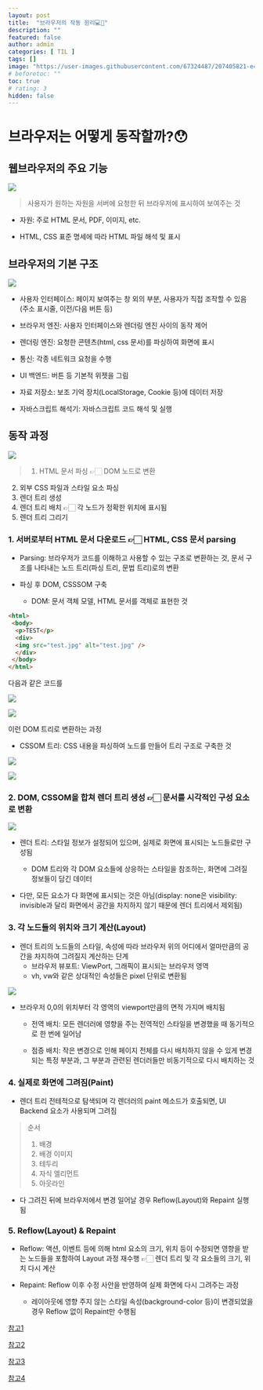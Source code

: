 ```yaml
---
layout: post
title:  "브라우저의 작동 원리💻💫"
description: ""
featured: false
author: admin
categories: [ TIL ]
tags: []
image: "https://user-images.githubusercontent.com/67324487/207405821-e4521d97-ab02-45d0-a58f-05904b4caec4.png"
# beforetoc: ""
toc: true
# rating: 3
hidden: false
---
```

# 브라우저는 어떻게 동작할까?😯
## 웹브라우저의 주요 기능

![](https://images.velog.io/images/carmine/post/cb8a86a7-471f-480d-8ac6-acbd0384d2e2/image.png)
> 사용자가 원하는 자원을 서버에 요청한 뒤 브라우저에 표시하여 보여주는 것

-	자원: 주로 HTML 문서, PDF, 이미지, etc.

-	HTML, CSS 표준 명세에 따라 HTML 파일 해석 및 표시

## 브라우저의 기본 구조

![](https://images.velog.io/images/carmine/post/4cdec934-abf9-4011-87ec-aec0f0417a25/image.png)
 
-	사용자 인터페이스: 페이지 보여주는 창 외의 부분, 사용자가 직접 조작할 수 있음(주소 표시줄, 이전/다음 버튼 등)

-	브라우저 엔진: 사용자 인터페이스와 렌더링 엔진 사이의 동작 제어

-	렌더링 엔진: 요청한 콘텐츠(html, css 문서)를 파싱하여 화면에 표시

-	통신: 각종 네트워크 요청을 수행

-	UI 백엔드: 버튼 등 기본적 위젯을 그림

-	자료 저장소: 보조 기억 장치(LocalStorage, Cookie 등)에 데이터 저장

-	자바스크립트 해석기: 자바스크립트 코드 해석 및 실행

## 동작 과정

![](https://images.velog.io/images/carmine/post/134e834f-620f-4484-ad99-e65420c1b385/image.png)
 
>1.	HTML 문서 파싱 👉🏻 DOM 노드로 변환
2.	외부 CSS 파일과 스타일 요소 파싱
3.	렌더 트리 생성
4.	렌더 트리 배치 👉🏻 각 노드가 정확한 위치에 표시됨
5.	렌더 트리 그리기
 
### 1. 서버로부터 HTML 문서 다운로드 👉🏻 HTML, CSS 문서 parsing
- Parsing: 브라우저가 코드를 이해하고 사용할 수 있는 구조로 변환하는 것, 문서 구조를 나타내는 노드 트리(파싱 트리, 문법 트리)로의 변환

- 파싱 후 DOM, CSSSOM 구축
  - DOM: 문서 객체 모델, HTML 문서를 객체로 표현한 것

```html
<html>
 <body>
  <p>TEST</p>
  <div>
  <img src="test.jpg" alt="test.jpg" />
  </div>
 </body>
</html>
```
다음과 같은 코드를 

![](https://images.velog.io/images/carmine/post/09b7e04e-78c6-4312-8125-9980951a4c32/image.png)

![](https://images.velog.io/images/carmine/post/d21e52ba-dbfd-4fe7-811a-35ffd865dba1/image.png)

이런 DOM 트리로 변환하는 과정

- CSSOM 트리: CSS 내용을 파싱하여 노드를 만들어 트리 구조로 구축한 것

![](https://images.velog.io/images/carmine/post/e7c38269-d3f0-42a9-ac70-eac06d757550/image.png)

![](https://images.velog.io/images/carmine/post/6fe51a69-4a05-41aa-8d72-cb99b331ad57/image.png)

### 2. DOM, CSSOM을 합쳐 렌더 트리 생성 👉🏻 문서를 시각적인 구성 요소로 변환
 
![](https://images.velog.io/images/carmine/post/225199a5-c3bf-44d4-a71a-822843a1a1ea/image.png)

- 렌더 트리: 스타일 정보가 설정되어 있으며, 실제로 화면에 표시되는 노드들로만 구성됨

  - DOM 트리와 각 DOM 요소들에 상응하는 스타일을 참조하는, 화면에 그려질 정보들이 담긴 데이터 

-	다만, 모든 요소가 다 화면에 표시되는 것은 아님(display: none은 visibility: invisible과 달리 화면에서 공간을 차지하지 않기 때문에 렌더 트리에서 제외됨)

### 3. 각 노드들의 위치와 크기 계산(Layout)

- 렌더 트리의 노드들의 스타일, 속성에 따라 브라우저 위의 어디에서 얼마만큼의 공간을 차지하여 그려질지 계산하는 단계
  - 브라우저 뷰포트: ViewPort, 그래픽이 표시되는 브라우저 영역
  - vh, vw와 같은 상대적인 속성들은 pixel 단위로 변환됨

![](https://images.velog.io/images/carmine/post/98bbbb1b-672f-4e14-b6d2-7cd04c451376/image.png)

- 브라우저 0,0의 위치부터 각 영역의 viewport만큼의 면적 가지며 배치됨
  - 전역 배치: 모든 렌더러에 영향을 주는 전역적인 스타일을 변경했을 때 동기적으로 한 번에 일어남
  
  - 점증 배치: 작은 변경으로 인해 페이지 전체를 다시 배치하지 않을 수 있게 변경되는 특정 부분과, 그 부분과 관련된 렌더러들만 비동기적으로 다시 배치하는 것

### 4. 실제로 화면에 그려짐(Paint)

- 렌더 트리 전테적으로 탐색되며 각 렌더러의 paint 메소드가 호출되면, UI Backend 요소가 사용되며 그려짐
> 순서
>1.	배경
>2.	배경 이미지
>3.	테두리
>4.	자식 엘리먼트
>5.	아웃라인

- 다 그려진 뒤에 브라우저에서 변경 일어날 경우 Reflow(Layout)와 Repaint 실행됨

### 5. Reflow(Layout) & Repaint

- Reflow: 액션, 이벤트 등에 의해 html 요소의 크기, 위치 등이 수정되면 영향을 받는 노드들을 포함하여 Layout 과정 재수행 👉🏻 렌더 트리 및 각 요소들의 크기, 위치 다시 계산

- Repaint: Reflow 이후 수정 사안을 반영하여 실제 화면에 다시 그려주는 과정
  - 레이아웃에 영향 주지 않는 스타일 속성(background-color 등)이 변경되었을 경우 Reflow 없이 Repaint만 수행됨

[참고1](https://velog.io/@glm777/%EC%9B%B9-%EB%B8%8C%EB%9D%BC%EC%9A%B0%EC%A0%80-%EC%9E%91%EB%8F%99-%EA%B5%AC%EC%A1%B0-%EB%B0%B1%EC%82%B0%EC%9D%98-%EA%B8%B0%EC%88%A0-%EB%B8%94%EB%A1%9C%EA%B7%B8)

[참고2](https://pks2974.medium.com/website%EB%8A%94-%EC%96%B4%EB%96%BB%EA%B2%8C-%EB%B3%B4%EC%97%AC%EC%A3%BC%EA%B2%8C-%EB%90%A0%EA%B9%8C-f1193c844480)

[참고3](https://pks2974.medium.com/website%EB%8A%94-%EC%96%B4%EB%96%BB%EA%B2%8C-%EB%B3%B4%EC%97%AC%EC%A3%BC%EA%B2%8C-%EB%90%A0%EA%B9%8C-f1193c844480)

[참고4](https://d2.naver.com/helloworld/59361)